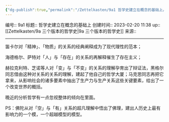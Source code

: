 ```yaml
---
{"dg-publish":true,"permalink":"/Zettelkasten/9a1 哲学史建立在概念的基础上/","dgPassFrontmatter":true}
---
```


编号:: 9a1
标题:: 哲学史建立在概念的基础上
创建时间:: 2023-02-20 11:38
up:: [[Zettelkasten/9a 三个版本的哲学史\|9a 三个版本的哲学史]]
来源:: 

---
笛卡尔对「精神」、「物质」的关系的经典阐释成为了现代理性的范本；

海德格尔、萨特对「人」与「存在」的关系的再解释催生了存在主义；

赫拉克利特、芝诺等人对「变」与「不变」的关系的理解孕育出了辩证法，黑格尔同志借由这种对关系的关系的理解，建起了他自己的哲学大厦；马克思同志再把它拿来，从影响社会的诸多要素中抽出了生产力与生产关系这些关键要素，给出了一个改变世界的概括。

晚近的分析哲学有一点忽视整体的倾向在里面。

PS：佛陀从对「空」与「有」关系的超凡理解中悟出了佛理，建出人历史上最有影响力的一个模，一个超越模型的模型。